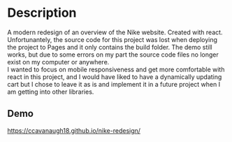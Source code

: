 # Description

A modern redesign of an overview of the Nike website. Created with react. Unfortunantely, the source code
for this project was lost when deploying the project to Pages and it only contains the build folder. The demo 
still works, but due to some errors on my part the source code files no longer exist on my computer or anywhere.
<br>I wanted to focus on mobile responsiveness and get more comfortable with react in this project, and I would 
have liked to have a dynamically updating cart but I chose to leave it as is and implement it in a future 
project when I am getting into other libraries.

## Demo

https://ccavanaugh18.github.io/nike-redesign/
